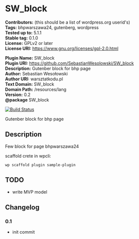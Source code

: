 # SW_block

**Contributors:** (this should be a list of wordpress.org userid's)  
**Tags:** bhpwarszawa24, gutenberg, wordpress  
**Tested up to:** 5.1.1  
**Stable tag:** 0.1.0  
**License:** GPLv2 or later  
**License URI:** https://www.gnu.org/licenses/gpl-2.0.html

**Plugin Name:** SW_block  
**Plugin URI:** https://github.com/SebastianWesolowski/SW_block  
**Description:** Gutenber block for bhp page  
**Author:** Sebastian Wesołowski  
**Author URI:** warsztatkodu.pl  
**Text Domain:** SW_block  
**Domain Path:** /resources/lang  
**Version:** 0.2  
**@package** SW_block

[![Build Status](https://travis-ci.org/SebastianWesolowski/SW_block.svg?branch=master)](https://travis-ci.org/SebastianWesolowski/SW_block)

Gutenber block for bhp page

## Description

Few block for page bhpwarszawa24

scaffold crete in wpcli:

```
wp scaffold plugin sample-plugin
```

## TODO

- write MVP model

<!-- ## Installation -->

<!-- This section describes how to install the plugin and get it working.

e.g.

1. Upload `plugin-name.php` to the `/wp-content/plugins/` directory
1. Activate the plugin through the 'Plugins' menu in WordPress
1. Place `<?php do_action('plugin_name_hook'); ?>` in your templates -->

<!-- ## Screenshots

### 1. This screen shot description corresponds to screenshot-1.(png|jpg|jpeg|gif). Note that the screenshot is taken from

![This screen shot description corresponds to screenshot-1.(png|jpg|jpeg|gif). Note that the screenshot is taken from](http://ps.w.org/sample-plugin/assets/screenshot-1.png) -->

## Changelog

### 0.1

- init commit

